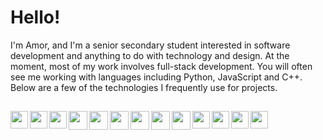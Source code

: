 # Hello!
I'm Amor, and I'm a senior secondary student interested in software development and anything to do with technology and design. At the moment, most of my work involves full-stack development. You will often see me working with languages including Python, JavaScript and C++. Below are a few of the technologies I frequently use for projects.
##

<img align="left" src="https://raw.githubusercontent.com/amooo-ooo/icons/main/python.svg?" width=28>
<img align="left" src="https://raw.githubusercontent.com/amooo-ooo/icons/main/django.svg?" width=28>
<img align="left" src="https://raw.githubusercontent.com/amooo-ooo/icons/main/svelte.svg?" width=28>
<img align="left" src="https://raw.githubusercontent.com/amooo-ooo/icons/main/react.svg?" width=30>
<img align="left" src="https://raw.githubusercontent.com/amooo-ooo/icons/main/docker.svg?" width=30>
<img align="left" src="https://raw.githubusercontent.com/amooo-ooo/icons/main/flask.svg?" width=30>
<img align="left" src="https://raw.githubusercontent.com/amooo-ooo/icons/main/sass.svg?" width=30>
<img align="left" src="https://raw.githubusercontent.com/amooo-ooo/icons/main/php.svg" width=30>
<img align="left" src="https://raw.githubusercontent.com/amooo-ooo/icons/main/bootstrap.svg?" width=30>
<img align="left" src="https://raw.githubusercontent.com/amooo-ooo/icons/main/javascript.svg" width=28>
<img align="left" src="https://raw.githubusercontent.com/amooo-ooo/icons/main/typescript.svg" width=28>
<img align="left" src="https://raw.githubusercontent.com/amooo-ooo/icons/main/html.svg" width=28>
<img align="left" src="https://raw.githubusercontent.com/amooo-ooo/icons/main/cplusplus.svg?" width=28>
<!---
amooo-ooo/amooo-ooo is a ✨ special ✨ repository because its `README.md` (this file) appears on your GitHub profile.
You can click the Preview link to take a look at your changes.
--->
